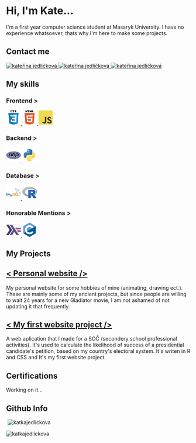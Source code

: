 <h1>Hi, I'm Kate...</h1>
<p>I'm a first year computer science student at Masaryk University. I have no experience whatsoever, thats why I'm here to make some projects.</p>

<section id="contacts">
  <h2>Contact me</h2>
  <div class="icons">
  <a href="https://linkedin.com/in/kateřina jedličková" target="blank"><img src="https://raw.githubusercontent.com/rahuldkjain/github-profile-readme-generator/master/src/images/icons/Social/linked-in-alt.svg" alt="kateřina jedličková" height="30" width="40" />
  </a>
  <a href="https://www.instagram.com/jedl.katka/" target="blank"><img src="https://raw.githubusercontent.com/rahuldkjain/github-profile-readme-generator/master/src/images/icons/Social/instagram.svg" alt="kateřina jedličková" height="30" width="40" />
  </a>
  <a href="https://www.facebook.com/profile.php?id=100023287850047" target="blank"><img src="https://raw.githubusercontent.com/rahuldkjain/github-profile-readme-generator/master/src/images/icons/Social/facebook.svg" alt="kateřina jedličková" height="30" width="40" />
  </a>
  </div>
</section>

<section id="skills">
  <h2>My skills</h2>
    <div class="skill">
      <h3>Frontend <span>></span></h3>
      <div class="icons">
        <a href="https://www.w3schools.com/css/" target="_blank" rel="noreferrer"> <img src="https://raw.githubusercontent.com/devicons/devicon/master/icons/css3/css3-original-wordmark.svg" alt="css3" width="40" height="40"/> 
        </a> 
        <a href="https://www.w3.org/html/" target="_blank" rel="noreferrer"> <img src="https://raw.githubusercontent.com/devicons/devicon/master/icons/html5/html5-original-wordmark.svg" alt="html5" width="40" height="40"/> 
        </a> 
        <a href="https://developer.mozilla.org/en-US/docs/Web/JavaScript" target="_blank" rel="noreferrer"> <img src="https://raw.githubusercontent.com/devicons/devicon/master/icons/javascript/javascript-original.svg" alt="javascript" width="40" height="40"/> 
        </a> 
      </div>
    </div>
    <div class="skill">
      <h3>Backend <span>></span></h3>
      <div class="icons"> 
        <a href="https://www.php.net" target="_blank" rel="noreferrer"> <img src="https://raw.githubusercontent.com/devicons/devicon/master/icons/php/php-original.svg" alt="php" width="40" height="40"/> 
        </a> 
        <a href="https://www.python.org" target="_blank" rel="noreferrer"> <img src="https://raw.githubusercontent.com/devicons/devicon/master/icons/python/python-original.svg" alt="python" width="40" height="40"/> 
        </a> 
      </div>
    </div>
    <div class="skill">
      <h3>Database <span>></span></h3>
      <div class="icons"> 
        <a href="https://www.mysql.com/" target="_blank" rel="noreferrer"> <img src="https://raw.githubusercontent.com/devicons/devicon/master/icons/mysql/mysql-original-wordmark.svg" alt="mysql" width="40" height="40"/> 
        </a> 
        <a href="https://www.r-project.org/" target="_blank" rel="noreferrer"> <img src="https://raw.githubusercontent.com/devicons/devicon/master/icons/r/r-original.svg" alt="r-original" width="40" height="40"/> 
        </a> 
      </div>
    </div>
  <div class="skill">
    <h3>Honorable Mentions <span>></span></h3>
    <div class="icons">
      <a href="https://www.haskell.com/" target="_blank" rel="noreferrer"> <img src="https://raw.githubusercontent.com/devicons/devicon/master/icons/haskell/haskell-original.svg" alt="haskell" width="40" height="40"/> 
        </a> 
        <a href="https://www.r-project.org/" target="_blank" rel="noreferrer"> <img src="https://raw.githubusercontent.com/devicons/devicon/master/icons/c/c-original.svg" alt="c" width="40" height="40"/> 
        </a> 
    </div>
  </div>
  </section>

  <section id="projects">
    <h2>My Projects</h2>
    <div class="projects">
      <div class="project">
        <div class="description">
          <a href="https://katerina.jedlicka.live/" target="_blank"><h2><span><</span> Personal website <span>/></span></h2></a>
          <p>
            My personal website for some hobbies of mine (animating, drawing ect.).
            <br>These are mainly some of my ancient projects, but since people are willing to wait 24 years for a new Gladiator movie, I am not ashamed of not updating it that frequently.
          </p>
        </div>
      </div>
      <div class="project">
        <div class="description">
          <a href="https://kandidat.shinyapps.io/prezident/" target="_blank">
            <h2><span><</span> My first website project <span>/></span></h2>
          </a>
          <p>
            A web aplication that I made for a SOČ (secondery school professional activities). It's used to calculate the likelihood of success of a presidential candidate's petition, based on my country's electoral system. It's writen in R and CSS and It's my first website project.
          </p>
        </div>
      </div>
    </div>
  </section>

  <section id="certifications">
    <h2>Certifications</h2>
    <p>Working on it...</p>
  </section>

  <section id="info">
    <h2>Github Info</h2>
    <p>&nbsp;<img src="https://github-readme-stats.vercel.app/api?username=katkajedlickova&show_icons=true&locale=en" alt="katkajedlickova" />
    </p>
    <p> <img src="https://komarev.com/ghpvc/?username=katkajedlickova&label=Profile%20views&color=0e75b6&style=flat" alt="katkajedlickova" /> 
    </p>
  <section>
</body>
</html>
